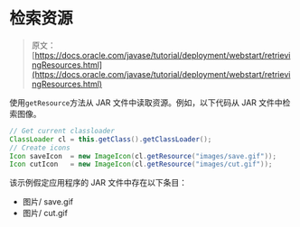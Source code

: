 # 检索资源

> 原文： [https://docs.oracle.com/javase/tutorial/deployment/webstart/retrievingResources.html](https://docs.oracle.com/javase/tutorial/deployment/webstart/retrievingResources.html)

使用`getResource`方法从 JAR 文件中读取资源。例如，以下代码从 JAR 文件中检索图像。

```java
// Get current classloader
ClassLoader cl = this.getClass().getClassLoader();
// Create icons
Icon saveIcon  = new ImageIcon(cl.getResource("images/save.gif"));
Icon cutIcon   = new ImageIcon(cl.getResource("images/cut.gif"));
```

该示例假定应用程序的 JAR 文件中存在以下条目：

*   图片/ save.gif
*   图片/ cut.gif